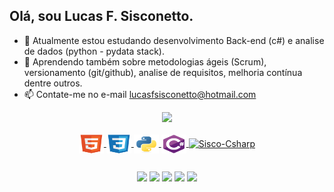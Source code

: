 ## Olá, sou Lucas F. Sisconetto.


- 🌱 Atualmente estou estudando desenvolvimento Back-end (c#) e analise de dados (python - pydata stack).
- 🌱 Aprendendo também sobre metodologias ágeis (Scrum), versionamento (git/github), analise de requisitos, melhoria contínua dentre outros.
- 📫 Contate-me no e-mail lucasfsisconetto@hotmail.com

<div align="center">
  <a href="https://github.com/Sisconetto">
  <img height="180em" src="https://github-readme-stats.vercel.app/api?username=sisconetto&show_icons=false&theme=dark&include_all_commits=true&count_private=true"/>
<div style="display: inline_block"><br>
  <img align="center" alt="Sisco-HTML" height="30" width="40" src="https://raw.githubusercontent.com/devicons/devicon/master/icons/html5/html5-original.svg">
  <img align="center" alt="Sisco-CSS" height="30" width="40" src="https://raw.githubusercontent.com/devicons/devicon/master/icons/css3/css3-original.svg">
  <img align="center" alt="Sisco-Python" height="30" width="40" src="https://raw.githubusercontent.com/devicons/devicon/master/icons/python/python-original.svg">
  <img align="center" alt="Sisco-Csharp" height="30" width="40" src="https://raw.githubusercontent.com/devicons/devicon/master/icons/csharp/csharp-original.svg">
  <img align="center" alt="Sisco-Csharp" height="30" width="40" src="https://img.shields.io/badge/SQLite-07405E?style=for-the-badge&logo=sqlite&logoColor=white"> 
</div>
  
  ##
 
<div> 
  <a href="https://www.instagram.com/lucasfsisconetto" target="_blank"><img src="https://img.shields.io/badge/-Instagram-%23E4405F?style=for-the-badge&logo=instagram&logoColor=white" target="_blank"></a>
  <a href = "mailto:lucasfsisconetto@hotmail.com"><img src="https://img.shields.io/badge/Microsoft_Outlook-0078D4?style=for-the-badge&logo=microsoft-outlook&logoColor=white"></a>
  <a href="https://www.linkedin.com/in/lucasfsisconetto" target="_blank"><img src="https://img.shields.io/badge/-LinkedIn-%230077B5?style=for-the-badge&logo=linkedin&logoColor=white" target="_blank"></a>
  <a href="https://api.whatsapp.com/send/?phone=%2B55034999901134&text&app_absent=0" target="_blank"><img src="https://img.shields.io/badge/WhatsApp-25D366?style=for-the-badge&logo=whatsapp&logoColor=white" target="_blank"></a> 
  <a href="https://t.me/LucasFSI" target="_blank"><img src="https://img.shields.io/badge/Telegram-2CA5E0?style=for-the-badge&logo=telegram&logoColor=white"></a>
    
</div>

